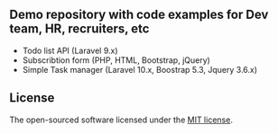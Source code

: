 ## Demo repository with code examples for Dev team, HR, recruiters, etc
- Todo list API (Laravel 9.x)
- Subscribtion form (PHP, HTML, Bootstrap, jQuery)
- Simple Task manager (Laravel 10.x, Boostrap 5.3, Jquery 3.6.x)

## License
The open-sourced software licensed under the [MIT license](https://opensource.org/licenses/MIT).
